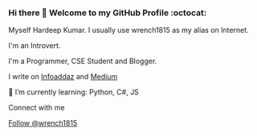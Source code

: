 ### Hi there 👋 Welcome to my GitHub Profile :octocat:

Myself Hardeep Kumar. I usually use wrench1815 as my alias on Internet.

I'm an Introvert.

I'm a Programmer, CSE Student and Blogger.

I write on [Infoaddaz](https://infoaddaz.com) and [Medium](https://medium.com/@hardeepkumar1815)

🌱 I’m currently learning: Python, C#, JS

Connect with me

<a href="https://twitter.com/wrench1815?ref_src=twsrc%5Etfw" class="twitter-follow-button" data-show-count="false">Follow @wrench1815</a><script async src="https://platform.twitter.com/widgets.js" charset="utf-8"></script>

<!--
**wrench1815/wrench1815** is a ✨ _special_ ✨ repository because its `README.md` (this file) appears on your GitHub profile.

Here are some ideas to get you started:

- 🔭 I’m currently working on ...
- 🌱 I’m currently learning ...
- 👯 I’m looking to collaborate on ...
- 🤔 I’m looking for help with ...
- 💬 Ask me about ...
- 📫 How to reach me: ...
- 😄 Pronouns: ...
- ⚡ Fun fact: ...
-->
